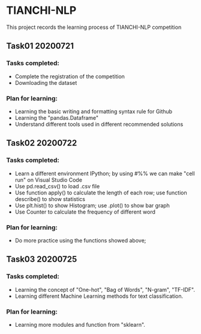 # TIANCHI-NLP
This project records the learning process of TIANCHI-NLP competition
## Task01 20200721
### Tasks completed:
- Complete the registration of the competition
- Downloading the dataset 

### Plan for learning:
- Learning the basic writing and formatting syntax rule for Github
- Learning the "pandas.Dataframe"
- Understand different tools used in different recommended solutions

## Task02 20200722
### Tasks completed:
- Learn a different environment IPython; by using #%% we can make "cell run" on Visual Studio Code
- Use pd.read_csv() to load .csv file
- Use function apply() to calculate the length of each row; use function describe() to show statistics
- Use plt.hist() to show Histogram; use .plot() to show bar graph
- Use Counter to calculate the frequency of different word

### Plan for learning:
- Do more practice using the functions showed above;

## Task03 20200725
### Tasks completed:
- Learning the concept of "One-hot", "Bag of Words", "N-gram", "TF-IDF".
- Learning different Machine Learning methods for text classification.

### Plan for learning:
- Learning more modules and function from "sklearn".

